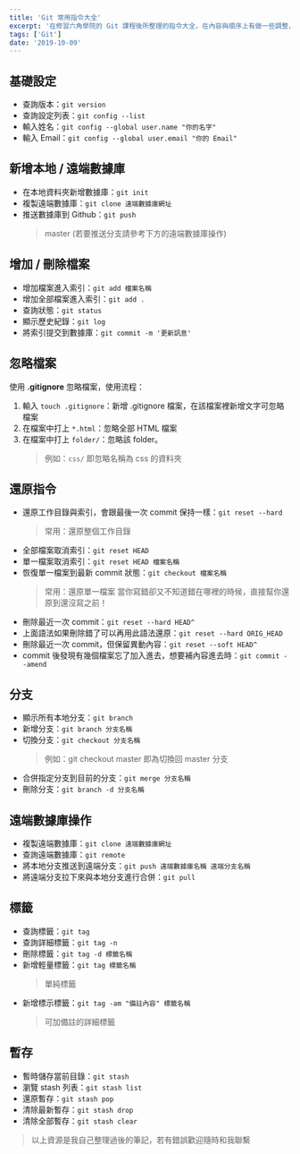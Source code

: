 ```yaml
---
title: 'Git 常用指令大全'
excerpt: '在修習六角學院的 Git 課程後所整理的指令大全，在內容與順序上有做一些調整，方便讓之後使用 Git 的時候能夠做為參考筆記。'
tags: ['Git']
date: '2019-10-09'
---
```


## 基礎設定

- 查詢版本：`git version`
- 查詢設定列表：`git config --list`
- 輸入姓名：`git config --global user.name "你的名字"`
- 輸入 Email：`git config --global user.email "你的 Email"`

## 新增本地 / 遠端數據庫

- 在本地資料夾新增數據庫：`git init`
- 複製遠端數據庫：`git clone 遠端數據庫網址`
- 推送數據庫到 Github：`git push`
  > master (若要推送分支請參考下方的遠端數據庫操作)

## 增加 / 刪除檔案

- 增加檔案進入索引：`git add 檔案名稱`
- 增加全部檔案進入索引：`git add .`
- 查詢狀態：`git status`
- 顯示歷史紀錄：`git log`
- 將索引提交到數據庫：`git commit -m '更新訊息'`

## 忽略檔案

使用 **.gitignore** 忽略檔案，使用流程：

1. 輸入 `touch .gitignore`：新增 .gitignore 檔案，在該檔案裡新增文字可忽略檔案
2. 在檔案中打上 `*.html`：忽略全部 HTML 檔案
3. 在檔案中打上 `folder/`：忽略該 folder。
   > 例如：`css/` 即忽略名稱為 css 的資料夾

## 還原指令

- 還原工作目錄與索引，會跟最後一次 commit 保持一樣：`git reset --hard`
  > 常用：還原整個工作目錄
- 全部檔案取消索引：`git reset HEAD`
- 單一檔案取消索引：`git reset HEAD 檔案名稱`
- 恢復單一檔案到最新 commit 狀態：`git checkout 檔案名稱`
  > 常用：還原單一檔案
  > 當你寫錯卻又不知道錯在哪裡的時候，直接幫你還原到還沒寫之前！
- 刪除最近一次 commit：`git reset --hard HEAD^`
- 上面語法如果刪除錯了可以再用此語法還原：`git reset --hard ORIG_HEAD`
- 刪除最近一次 commit，但保留異動內容：`git reset --soft HEAD^`
- commit 後發現有幾個檔案忘了加入進去，想要補內容進去時：`git commit --amend`

## 分支

- 顯示所有本地分支：`git branch`
- 新增分支：`git branch 分支名稱`
- 切換分支：`git checkout 分支名稱`
  > 例如：git checkout master 即為切換回 master 分支
- 合併指定分支到目前的分支：`git merge 分支名稱`
- 刪除分支：`git branch -d 分支名稱`

## 遠端數據庫操作

- 複製遠端數據庫：`git clone 遠端數據庫網址`
- 查詢遠端數據庫：`git remote`
- 將本地分支推送到遠端分支：`git push 遠端數據庫名稱 遠端分支名稱`
- 將遠端分支拉下來與本地分支進行合併：`git pull`

## 標籤

- 查詢標籤：`git tag`
- 查詢詳細標籤：`git tag -n`
- 刪除標籤：`git tag -d 標籤名稱`
- 新增輕量標籤：`git tag 標籤名稱`
  > 單純標籤
- 新增標示標籤：`git tag -am "備註內容" 標籤名稱`
  > 可加備註的詳細標籤

## 暫存

- 暫時儲存當前目錄：`git stash`
- 瀏覽 stash 列表：`git stash list`
- 還原暫存：`git stash pop`
- 清除最新暫存：`git stash drop`
- 清除全部暫存：`git stash clear`

> 以上資源是我自己整理過後的筆記，若有錯誤歡迎隨時和我聯繫
